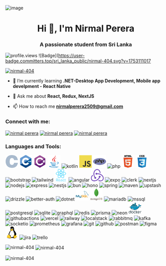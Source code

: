 ![image](https://github.com/user-attachments/assets/3e1f7f85-c157-476e-8cec-fccc8728c5c7)

<h1 align="center">Hi 👋, I'm Nirmal Perera</h1>
<h3 align="center">A passionate student from Sri Lanka</h3>

<img src="https://komarev.com/ghpvc/?username=nirmal-404&label=Profile%20views&color=0e75b6&style=flat" alt="profile.views" /> ![Badge](https://user-badge.committers.top/sri_lanka_public/nirmal-404.svg?v=1753111017

<p align="left"> <a href="https://github.com/ryo-ma/github-profile-trophy"><img src="https://github-profile-trophy.vercel.app/?username=nirmal-404" alt="nirmal-404" /></a> </p>

- 🌱 I’m currently learning **.NET-Desktop App Development, Mobile app develpment - React Native**

- 💬 Ask me about **React, Redux, NextJS**

- 📫 How to reach me **nirmalperera2509@gmail.com**

<h3 align="left">Connect with me:</h3>
<p align="left">
<a href="https://www.linkedin.com/in/nirmal-perera-65446b252/" target="_blank"><img align="center" src="https://raw.githubusercontent.com/rahuldkjain/github-profile-readme-generator/master/src/images/icons/Social/linked-in-alt.svg" alt="nirmal perera" height="40" width="40"/></a>
<a href="https://fb.com/nirmal perera" target="_blank"><img align="center" src="https://raw.githubusercontent.com/rahuldkjain/github-profile-readme-generator/master/src/images/icons/Social/facebook.svg" alt="nirmal perera" height="40" width="40" /></a>
  <a href="https://wa.me/94758908057?text=Hello%20there%2C%20I%20have%20a%20question!" target="_blank"><img align="center" src="https://www.vectorlogo.zone/logos/whatsapp/whatsapp-tile.svg" alt="nirmal perera" height="40" width="40"/></a>
</p>

<h3 align="left">Languages and Tools:</h3>
<p align="left"> 
<!-- Programming Languages-->
<img src="https://raw.githubusercontent.com/devicons/devicon/master/icons/c/c-original.svg" alt="c" width="40" height="40"/> 
<img src="https://raw.githubusercontent.com/devicons/devicon/master/icons/cplusplus/cplusplus-original.svg" alt="cplusplus" width="40" height="40"/> 
<img src="https://raw.githubusercontent.com/devicons/devicon/master/icons/csharp/csharp-original.svg" alt="csharp" width="40" height="40"/>
<img src="https://raw.githubusercontent.com/devicons/devicon/master/icons/java/java-original.svg" alt="java" width="40" height="40"/> 
<img src="https://www.vectorlogo.zone/logos/kotlinlang/kotlinlang-icon.svg" alt="kotlin" width="40" height="40"/>
<img src="https://raw.githubusercontent.com/devicons/devicon/master/icons/javascript/javascript-original.svg" alt="javascript" width="40" height="40"/> 
<img src="https://raw.githubusercontent.com/devicons/devicon/master/icons/php/php-original.svg" alt="php" width="40" height="40"/> 
<img src="https://www.vectorlogo.zone/logos/python/python-icon.svg" alt="php" width="40" height="40"/> 

<!-- Frontend Technologies -->
<img src="https://raw.githubusercontent.com/devicons/devicon/master/icons/html5/html5-original-wordmark.svg" alt="html5" width="40" height="40"/> 
<img src="https://raw.githubusercontent.com/devicons/devicon/master/icons/css3/css3-original-wordmark.svg" alt="css3" width="40" height="40"/> 
<img src="https://getbootstrap.com/docs/5.0/assets/brand/bootstrap-logo.svg" alt="bootstrap" width="40" height="40"/> 
<img src="https://www.svgrepo.com/show/374118/tailwind.svg" alt="tailwind" height="40" width="40"/> 
<img src="https://raw.githubusercontent.com/devicons/devicon/master/icons/react/react-original-wordmark.svg" alt="react" width="40" height="40"/> 
<img src="https://angular.io/assets/images/logos/angular/angular.svg" alt="angular" width="40" height="40"/>
<img src="https://raw.githubusercontent.com/devicons/devicon/master/icons/redux/redux-original.svg" alt="redux" width="40" height="40"/> 
<img src="https://www.vectorlogo.zone/logos/expoio/expoio-ar21~bgwhite.svg" alt="expo" width="70" height="40"/> 
<img src="https://clerk.com/v2/favicon.ico" alt="clerk" width="40" height="40"/> 
<img src="https://www.vectorlogo.zone/logos/nextjs/nextjs-icon.svg" alt="nextjs" width="40" height="40"/>

<!-- Backend Technologies -->
<img src="https://www.vectorlogo.zone/logos/nodejs/nodejs-ar21~bgwhite.svg" alt="nodejs" height="40" width="70"/> 
<img src="https://i.cloudup.com/zfY6lL7eFa-3000x3000.png" alt="express" height="40"  width="110"/> 
<img src="https://www.vectorlogo.zone/logos/nestjs/nestjs-icon.svg" alt="nestjs" height="40" width="40"/> 
<img src="https://www.vectorlogo.zone/logos/bunsh/bunsh-icon.svg" alt="bun" height="40" width="40"/> 
<img src="https://upload.wikimedia.org/wikipedia/commons/6/60/Hono-logo.svg" alt="hono" height="40" width="40"/>
<img src="https://www.vectorlogo.zone/logos/springio/springio-icon.svg" alt="spring" width="40" height="40"/> 
<img src="https://www.vectorlogo.zone/logos/apache_maven/apache_maven-ar21~bgwhite.svg" alt="maven" width="70" height="40"/>
<img src="https://upstash.com/icons/apple-touch-icon.png" alt="upstash" width="40" height="40"/>
<img src="https://www.vectorlogo.zone/logos/drizzleteam/drizzleteam-ar21~bgwhite.svg" alt="drizzle" width="70" height="40"/>
<img src="https://www.better-auth.com/favicon/favicon.ico" alt="better-auth" width="40" height="40"/>
<img src="https://www.vectorlogo.zone/logos/dotnet/dotnet-official.svg" alt="dotnet" width="40" height="40"/>

<!-- Databases & ORM -->
<img src="https://raw.githubusercontent.com/devicons/devicon/master/icons/mysql/mysql-original-wordmark.svg" alt="mysql" width="40" height="40"/> 
<img src="https://raw.githubusercontent.com/devicons/devicon/master/icons/mongodb/mongodb-original-wordmark.svg" alt="mongodb" width="40" height="40"/> 
<img src="https://encrypted-tbn0.gstatic.com/images?q=tbn:ANd9GcSP2TPZEoU_WaztHovZN7mFiZRk5Zfd1ZfP1hYqwFDDVw&s" alt="mariadb" width="40" height="40"/> 
<img src="https://www.svgrepo.com/show/303229/microsoft-sql-server-logo.svg" alt="mssql" width="40" height="40"/> 
<img src="https://www.vectorlogo.zone/logos/postgresql/postgresql-icon.svg" alt="postgresql" width="40" height="40"/> 
<img src="https://www.vectorlogo.zone/logos/sqlite/sqlite-ar21~bgwhite.svg" alt="sqlite" width="70" height="40"/> 
<img src="https://www.vectorlogo.zone/logos/graphql/graphql-ar21.svg" alt="graphql" width="120" height="40"/> 
<img src="https://www.vectorlogo.zone/logos/redis/redis-official.svg" alt="redis" width="100" height="40"/> 
<img src="https://www.svgrepo.com/show/373776/light-prisma.svg" alt="prisma" width="40" height="40"/> 
<img src="https://raw.githubusercontent.com/gilbarbara/logos/main/logos/neon-icon.svg" alt="neon" width="40" height="40"/> 
<!-- <img src="https://upload.vectorlogo.zone/logos/flywaydb/images/b336d129-8bbb-48b4-bed0-55ddd690cef4.svg" alt="flyway" height="40"/> -->

<!-- DevOps & CI/CD -->
<img src="https://raw.githubusercontent.com/devicons/devicon/master/icons/docker/docker-original-wordmark.svg" alt="docker" width="40" height="40"/> 
<img src="https://icon.icepanel.io/Technology/svg/GitHub-Actions.svg" alt="githubactions" width="40" height="40"/> 
<!-- <img src="https://www.vectorlogo.zone/logos/microsoft_azure/microsoft_azure-ar21~bgwhite.svg" alt="azure" height="40"/> -->
<img src="https://www.vectorlogo.zone/logos/vercel/vercel-ar21~bgwhite.svg" alt="vercel" width="70" height="40"/>
<img src="https://railway.com/favicon-96x96.png" alt="railway" width="40" height="40"/>
<img src="https://cdn.prod.website-files.com/6539036f80ddc9e9a467134e/65546e419e7e9b3f9cf3408c_favicon.png" alt="localstack" height="40" />
<!-- <img src="https://www.vectorlogo.zone/logos/jenkins/jenkins-ar21~bgwhite.svg" alt="jenkins" height="40"/> -->

<!-- Message Brokers & Real-time Communication -->
<img src="https://www.svgrepo.com/show/303576/rabbitmq-logo.svg" alt="rabbitmq" width="40" height="40"/> 
<img src="https://www.vectorlogo.zone/logos/apache_kafka/apache_kafka-ar21~bgwhite.svg" alt="kafka" width="70" height="40"/>
<img src="https://www.vectorlogo.zone/logos/socketio/socketio-ar21~bgwhite.svg" alt="socketio" width="70" height="40"/>

<!-- Logging & Monitoring -->
<img src="https://www.vectorlogo.zone/logos/prometheusio/prometheusio-icon.svg" alt="prometheus" width="40" height="40"/> 
<img src="https://www.svgrepo.com/show/353829/grafana.svg" alt="grafana" width="40" height="40"/> 
<!-- <img src="https://www.vectorlogo.zone/logos/elastic/elastic-ar21~bgwhite.svg" alt="elastic" height="40"/>
<img src="https://www.vectorlogo.zone/logos/elasticco_logstash/elasticco_logstash-ar21~bgwhite.svg" alt="logstash" height="40"/>
<img src="https://www.vectorlogo.zone/logos/elasticco_kibana/elasticco_kibana-ar21~bgwhite.svg" alt="kibana" height="40"/> -->

<!-- Tools -->
<img src="https://www.vectorlogo.zone/logos/git-scm/git-scm-icon.svg" alt="git" width="40" height="40"/> 
<img src="https://www.vectorlogo.zone/logos/github/github-tile.svg" alt="github" width="40" height="40"/>
<img src="https://www.vectorlogo.zone/logos/getpostman/getpostman-icon.svg" alt="postman" width="40" height="40"/> 
<img src="https://www.vectorlogo.zone/logos/figma/figma-icon.svg" alt="figma" width="40" height="40"/> 
<img src="https://raw.githubusercontent.com/devicons/devicon/master/icons/linux/linux-original.svg" alt="linux" width="40" height="40"/>  

<!-- Project Management & Collaboration -->
<img src="https://www.vectorlogo.zone/logos/atlassian_jira/atlassian_jira-icon.svg" alt="jira" width="40" height="40"/>  
<img src="https://cdn.worldvectorlogo.com/logos/jira-1.svg" alt="trello" width="40" height="40"/>  

</p>


<p><img align="left" src="https://github-readme-stats.vercel.app/api/top-langs?username=nirmal-404&show_icons=true&locale=en&layout=compact&langs_count=20" alt="nirmal-404" /></p>

<p>&nbsp;<img align="center" src="https://github-readme-stats.vercel.app/api?username=nirmal-404&show_icons=true&locale=en" alt="nirmal-404" /></p>

<p><img align="center" src="https://github-readme-streak-stats.herokuapp.com/?user=nirmal-404&" alt="nirmal-404" /></p>

